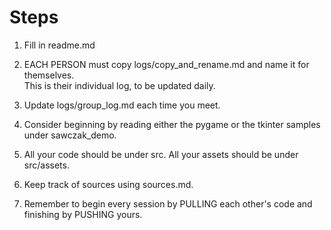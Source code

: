 # Steps

1. Fill in readme.md

2. EACH PERSON must copy logs/copy_and_rename.md and name it for themselves.  
This is their individual log, to be updated daily.

3. Update logs/group_log.md each time you meet.

4. Consider beginning by reading either the pygame or the tkinter samples under sawczak_demo.

5. All your code should be under src. All your assets should be under src/assets.

6. Keep track of sources using sources.md.

7. Remember to begin every session by PULLING each other's code and finishing by PUSHING yours.

